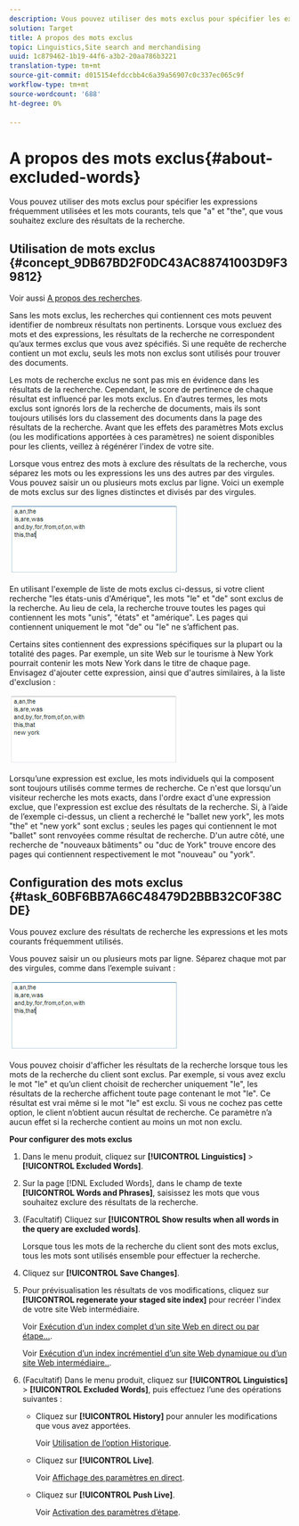 ```yaml
---
description: Vous pouvez utiliser des mots exclus pour spécifier les expressions fréquemment utilisées et les mots courants, tels que "a" et "the", que vous souhaitez exclure des résultats de la recherche.
solution: Target
title: A propos des mots exclus
topic: Linguistics,Site search and merchandising
uuid: 1c879462-1b19-44f6-a3b2-20aa786b3221
translation-type: tm+mt
source-git-commit: d015154efdccbb4c6a39a56907c0c337ec065c9f
workflow-type: tm+mt
source-wordcount: '688'
ht-degree: 0%

---
```



# A propos des mots exclus{#about-excluded-words}

Vous pouvez utiliser des mots exclus pour spécifier les expressions fréquemment utilisées et les mots courants, tels que &quot;a&quot; et &quot;the&quot;, que vous souhaitez exclure des résultats de la recherche.

## Utilisation de mots exclus {#concept_9DB67BD2F0DC43AC88741003D9F39812}

Voir aussi [A propos des recherches](../c-about-settings-menu/c-about-searching-menu.md#concept_207105CF26B1448F8A3D223787C56AB8).

Sans les mots exclus, les recherches qui contiennent ces mots peuvent identifier de nombreux résultats non pertinents. Lorsque vous excluez des mots et des expressions, les résultats de la recherche ne correspondent qu’aux termes exclus que vous avez spécifiés. Si une requête de recherche contient un mot exclu, seuls les mots non exclus sont utilisés pour trouver des documents.

Les mots de recherche exclus ne sont pas mis en évidence dans les résultats de la recherche. Cependant, le score de pertinence de chaque résultat est influencé par les mots exclus. En d’autres termes, les mots exclus sont ignorés lors de la recherche de documents, mais ils sont toujours utilisés lors du classement des documents dans la page des résultats de la recherche. Avant que les effets des paramètres Mots exclus (ou les modifications apportées à ces paramètres) ne soient disponibles pour les clients, veillez à régénérer l&#39;index de votre site.

Lorsque vous entrez des mots à exclure des résultats de la recherche, vous séparez les mots ou les expressions les uns des autres par des virgules. Vous pouvez saisir un ou plusieurs mots exclus par ligne. Voici un exemple de mots exclus sur des lignes distinctes et divisés par des virgules.

![](assets/excluded_words_1.jpg)

En utilisant l&#39;exemple de liste de mots exclus ci-dessus, si votre client recherche &quot;les états-unis d&#39;Amérique&quot;, les mots &quot;le&quot; et &quot;de&quot; sont exclus de la recherche. Au lieu de cela, la recherche trouve toutes les pages qui contiennent les mots &quot;unis&quot;, &quot;états&quot; et &quot;amérique&quot;. Les pages qui contiennent uniquement le mot &quot;de&quot; ou &quot;le&quot; ne s’affichent pas.

Certains sites contiennent des expressions spécifiques sur la plupart ou la totalité des pages. Par exemple, un site Web sur le tourisme à New York pourrait contenir les mots New York dans le titre de chaque page. Envisagez d&#39;ajouter cette expression, ainsi que d&#39;autres similaires, à la liste d&#39;exclusion :

![](assets/excluded_words_2.jpg)

Lorsqu’une expression est exclue, les mots individuels qui la composent sont toujours utilisés comme termes de recherche. Ce n&#39;est que lorsqu&#39;un visiteur recherche les mots exacts, dans l&#39;ordre exact d&#39;une expression exclue, que l&#39;expression est exclue des résultats de la recherche. Si, à l’aide de l’exemple ci-dessus, un client a recherché le &quot;ballet new york&quot;, les mots &quot;the&quot; et &quot;new york&quot; sont exclus ; seules les pages qui contiennent le mot &quot;ballet&quot; sont renvoyées comme résultat de recherche. D&#39;un autre côté, une recherche de &quot;nouveaux bâtiments&quot; ou &quot;duc de York&quot; trouve encore des pages qui contiennent respectivement le mot &quot;nouveau&quot; ou &quot;york&quot;.

## Configuration des mots exclus {#task_60BF6BB7A66C48479D2BBB32C0F38CDE}

Vous pouvez exclure des résultats de recherche les expressions et les mots courants fréquemment utilisés.

Vous pouvez saisir un ou plusieurs mots par ligne. Séparez chaque mot par des virgules, comme dans l’exemple suivant :

![](assets/excluded_words_1.jpg)

Vous pouvez choisir d&#39;afficher les résultats de la recherche lorsque tous les mots de la recherche du client sont exclus. Par exemple, si vous avez exclu le mot &quot;le&quot; et qu’un client choisit de rechercher uniquement &quot;le&quot;, les résultats de la recherche affichent toute page contenant le mot &quot;le&quot;. Ce résultat est vrai même si le mot &quot;le&quot; est exclu. Si vous ne cochez pas cette option, le client n’obtient aucun résultat de recherche. Ce paramètre n’a aucun effet si la recherche contient au moins un mot non exclu.

**Pour configurer des mots exclus**

1. Dans le menu produit, cliquez sur **[!UICONTROL Linguistics]** > **[!UICONTROL Excluded Words]**.
1. Sur la page [!DNL Excluded Words], dans le champ de texte **[!UICONTROL Words and Phrases]**, saisissez les mots que vous souhaitez exclure des résultats de la recherche.
1. (Facultatif) Cliquez sur **[!UICONTROL Show results when all words in the query are excluded words]**.

   Lorsque tous les mots de la recherche du client sont des mots exclus, tous les mots sont utilisés ensemble pour effectuer la recherche.
1. Cliquez sur **[!UICONTROL Save Changes]**.
1. Pour prévisualisation les résultats de vos modifications, cliquez sur **[!UICONTROL regenerate your staged site index]** pour recréer l&#39;index de votre site Web intermédiaire.

   Voir [Exécution d’un index complet d’un site Web en direct ou par étape...](../c-about-index-menu/c-about-full-index.md#task_F7FE04D8A1654A7787FCCA31B45EB42D).

   Voir [Exécution d’un index incrémentiel d’un site Web dynamique ou d’un site Web intermédiaire..](../c-about-index-menu/c-about-incremental-index.md#task_9BFB6157F3884B2FAECB7E0E9CA318CB).
1. (Facultatif) Dans le menu produit, cliquez sur **[!UICONTROL Linguistics]** > **[!UICONTROL Excluded Words]**, puis effectuez l’une des opérations suivantes :

   * Cliquez sur **[!UICONTROL History]** pour annuler les modifications que vous avez apportées.

      Voir [Utilisation de l’option Historique](../t-using-the-history-option.md#task_70DD3F87A67242BBBD2CB27156F43002).

   * Cliquez sur **[!UICONTROL Live]**.

      Voir [Affichage des paramètres en direct](../c-about-staging.md#task_401A0EBDB5DB4D4CA933CBA7BECDC10F).

   * Cliquez sur **[!UICONTROL Push Live]**.

      Voir [Activation des paramètres d’étape](../c-about-staging.md#task_44306783B4C0408AAA58B471DAF2D9A4).

